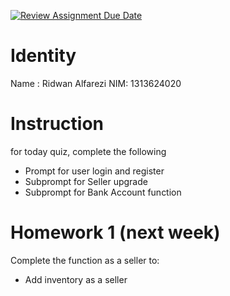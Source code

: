 [![Review Assignment Due Date](https://classroom.github.com/assets/deadline-readme-button-22041afd0340ce965d47ae6ef1cefeee28c7c493a6346c4f15d667ab976d596c.svg)](https://classroom.github.com/a/XF7mZCna)
# Identity
Name : Ridwan Alfarezi
NIM: 1313624020

# Instruction
for today quiz, complete the following
- Prompt for user login and register
- Subprompt for Seller upgrade
- Subprompt for Bank Account function

# Homework 1 (next week)
Complete the function as a seller to:
- Add inventory as a seller